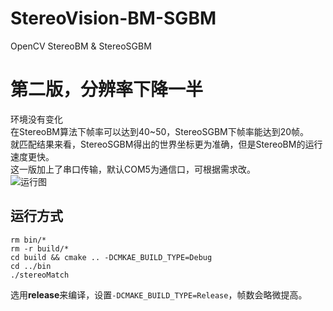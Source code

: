 # StereoVision-BM-SGBM
OpenCV StereoBM &amp; StereoSGBM
# 第二版，分辨率下降一半
环境没有变化  
在StereoBM算法下帧率可以达到40~50，StereoSGBM下帧率能达到20帧。  
就匹配结果来看，StereoSGBM得出的世界坐标更为准确，但是StereoBM的运行速度更快。  
这一版加上了串口传输，默认COM5为通信口，可根据需求改。    
![运行图](https://raw.githubusercontent.com/parker-int64/StereoVision-BM-SGBM/stereoMatch-0.2.0/data/Debug_running.png)

## 运行方式
```SHELL
rm bin/*
rm -r build/*
cd build && cmake .. -DCMKAE_BUILD_TYPE=Debug
cd ../bin
./stereoMatch
```
选用**release**来编译，设置`-DCMAKE_BUILD_TYPE=Release`，帧数会略微提高。
